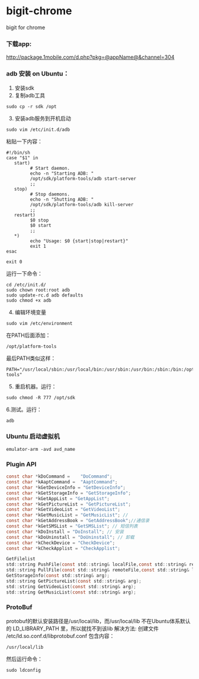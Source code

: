 bigit-chrome
============

bigit for chrome

### 下载app:
http://package.1mobile.com/d.php?pkg=@appName@&channel=304

### adb 安装 on Ubuntu：

1. 安装sdk
2. 复制adb工具
```shell
sudo cp -r sdk /opt
```
3.  安装adb服务到开机启动
```shell
sudo vim /etc/init.d/adb
```
粘贴一下内容：
```shell
#!/bin/sh
case "$1" in
   start)
         # Start daemon.
         echo -n "Starting ADB: "
         /opt/sdk/platform-tools/adb start-server
         ;;
   stop)
         # Stop daemons.
         echo -n "Shutting ADB: "
         /opt/sdk/platform-tools/adb kill-server
         ;;
   restart)
         $0 stop
         $0 start
         ;;
   *)
         echo "Usage: $0 {start|stop|restart}"
         exit 1
esac

exit 0
```

运行一下命令：
```
cd /etc/init.d/
sudo chown root:root adb
sudo update-rc.d adb defaults
sudo chmod +x adb
```

4. 编辑环境变量
```shell
sudo vim /etc/environment
```
在PATH后面添加：
```shell
/opt/platform-tools
```
最后PATH类似这样：
``` shell
PATH="/usr/local/sbin:/usr/local/bin:/usr/sbin:/usr/bin:/sbin:/bin:/opt/sdk/tools:/opt/sdk/platform-tools"
```

5. 重启机器。运行：
```shell
sudo chmod -R 777 /opt/sdk
```

6.测试。运行：
```
adb 
```

### Ubuntu 启动虚拟机
```shell
emulator-arm -avd avd_name
```

### Plugin API
```c
const char *kDoCommand =    "DoCommand";
const char *kAaptCommand =  "AaptCommand";
const char *kGetDeviceInfo = "GetDeviceInfo";
const char *kGetStorageInfo = "GetStorageInfo";
const char *kGetAppList = "GetAppList";
const char *kGetPictureList = "GetPictureList";
const char *kGetVideoList = "GetVideoList";
const char *kGetMusicList = "GetMusicList"; //
const char *kGetAddressBook = "GetAddressBook";//通信录
const char *kGetSMSList = "GetSMSList"; // 短信列表
const char *kDoInstall = "DoInstall"; // 安装
const char *kDoUninstall = "DoUninstall"; // 卸载
const char *kCheckDevice = "CheckDevice"; 
const char *kCheckApplist = "CheckApplist";

GetFilelist
std::string PushFile(const std::string& localFile,const std::string& remoteFile);
std::string PullFile(const std::string& remoteFile,const std::string& localFile);
GetStorageInfo(const std::string& arg);
std::string GetPictureList(const std::string& arg);
std::string GetVideoList(const std::string& arg);
std::string GetMusicList(const std::string& arg);
```


### ProtoBuf
protobuf的默认安装路径是/usr/local/lib，而/usr/local/lib 不在Ubuntu体系默认的 LD_LIBRARY_PATH 里，所以就找不到该lib
解决方法:
创建文件 /etc/ld.so.conf.d/libprotobuf.conf 包含内容：
```shell
/usr/local/lib 
```
然后运行命令：
```shell
sudo ldconfig 
```